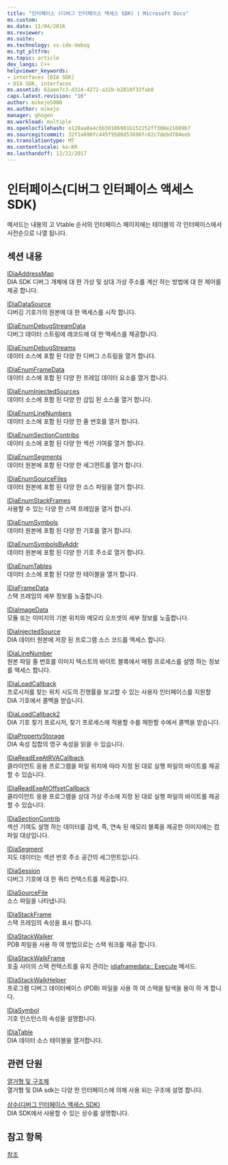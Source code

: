 ```yaml
---
title: "인터페이스 (디버그 인터페이스 액세스 SDK) | Microsoft Docs"
ms.custom: 
ms.date: 11/04/2016
ms.reviewer: 
ms.suite: 
ms.technology: vs-ide-debug
ms.tgt_pltfrm: 
ms.topic: article
dev_langs: C++
helpviewer_keywords:
- interfaces [DIA SDK]
- DIA SDK, interfaces
ms.assetid: 62aee7c3-d314-4272-a32b-b2818f32fab8
caps.latest.revision: "16"
author: mikejo5000
ms.author: mikejo
manager: ghogen
ms.workload: multiple
ms.openlocfilehash: e128aa0a4cbb30106981b152252ff308e21669b7
ms.sourcegitcommit: 32f1a690fc445f9586d53698fc82c7debd784eeb
ms.translationtype: MT
ms.contentlocale: ko-KR
ms.lasthandoff: 12/22/2017
---
```

# <a name="interfaces-debug-interface-access-sdk"></a>인터페이스(디버그 인터페이스 액세스 SDK)
메서드는 내용의 고 Vtable 순서의 인터페이스 페이지에는 테이블의 각 인터페이스에서 사전순으로 나열 됩니다.  
  
## <a name="in-this-section"></a>섹션 내용  
 [IDiaAddressMap](../../debugger/debug-interface-access/idiaaddressmap.md)  
 DIA SDK 디버그 개체에 대 한 가상 및 상대 가상 주소를 계산 하는 방법에 대 한 제어를 제공 합니다.  
  
 [IDiaDataSource](../../debugger/debug-interface-access/idiadatasource.md)  
 디버깅 기호가의 원본에 대 한 액세스를 시작 합니다.  
  
 [IDiaEnumDebugStreamData](../../debugger/debug-interface-access/idiaenumdebugstreamdata.md)  
 디버그 데이터 스트림에 레코드에 대 한 액세스를 제공합니다.  
  
 [IDiaEnumDebugStreams](../../debugger/debug-interface-access/idiaenumdebugstreams.md)  
 데이터 소스에 포함 된 다양 한 디버그 스트림을 열거 합니다.  
  
 [IDiaEnumFrameData](../../debugger/debug-interface-access/idiaenumframedata.md)  
 데이터 소스에 포함 된 다양 한 프레임 데이터 요소를 열거 합니다.  
  
 [IDiaEnumInjectedSources](../../debugger/debug-interface-access/idiaenuminjectedsources.md)  
 데이터 소스에 포함 된 다양 한 삽입 된 소스를 열거 합니다.  
  
 [IDiaEnumLineNumbers](../../debugger/debug-interface-access/idiaenumlinenumbers.md)  
 데이터 소스에 포함 된 다양 한 줄 번호를 열거 합니다.  
  
 [IDiaEnumSectionContribs](../../debugger/debug-interface-access/idiaenumsectioncontribs.md)  
 데이터 소스에 포함 된 다양 한 섹션 기여를 열거 합니다.  
  
 [IDiaEnumSegments](../../debugger/debug-interface-access/idiaenumsegments.md)  
 데이터 원본에 포함 된 다양 한 세그먼트를 열거 합니다.  
  
 [IDiaEnumSourceFiles](../../debugger/debug-interface-access/idiaenumsourcefiles.md)  
 데이터 원본에 포함 된 다양 한 소스 파일을 열거 합니다.  
  
 [IDiaEnumStackFrames](../../debugger/debug-interface-access/idiaenumstackframes.md)  
 사용할 수 있는 다양 한 스택 프레임을 열거 합니다.  
  
 [IDiaEnumSymbols](../../debugger/debug-interface-access/idiaenumsymbols.md)  
 데이터 원본에 포함 된 다양 한 기호를 열거 합니다.  
  
 [IDiaEnumSymbolsByAddr](../../debugger/debug-interface-access/idiaenumsymbolsbyaddr.md)  
 데이터 원본에 포함 된 다양 한 기호 주소로 열거 합니다.  
  
 [IDiaEnumTables](../../debugger/debug-interface-access/idiaenumtables.md)  
 데이터 소스에 포함 된 다양 한 테이블을 열거 합니다.  
  
 [IDiaFrameData](../../debugger/debug-interface-access/idiaframedata.md)  
 스택 프레임의 세부 정보를 노출합니다.  
  
 [IDiaImageData](../../debugger/debug-interface-access/idiaimagedata.md)  
 모듈 또는 이미지의 기본 위치와 메모리 오프셋의 세부 정보를 노출합니다.  
  
 [IDiaInjectedSource](../../debugger/debug-interface-access/idiainjectedsource.md)  
 DIA 데이터 원본에 저장 된 프로그램 소스 코드를 액세스 합니다.  
  
 [IDiaLineNumber](../../debugger/debug-interface-access/idialinenumber.md)  
 원본 파일 줄 번호를 이미지 텍스트의 바이트 블록에서 매핑 프로세스를 설명 하는 정보를 액세스 합니다.  
  
 [IDiaLoadCallback](../../debugger/debug-interface-access/idialoadcallback.md)  
 프로시저를 찾는 위치 시도의 진행률을 보고할 수 있는 사용자 인터페이스를 지원할 DIA 기호에서 콜백을 받습니다.  
  
 [IDiaLoadCallback2](../../debugger/debug-interface-access/idialoadcallback2.md)  
 DIA 기호 찾기 프로시저, 찾기 프로세스에 적용할 수를 제한할 수에서 콜백을 받습니다.  
  
 [IDiaPropertyStorage](../../debugger/debug-interface-access/idiapropertystorage.md)  
 DIA 속성 집합의 영구 속성을 읽을 수 있습니다.  
  
 [IDiaReadExeAtRVACallback](../../debugger/debug-interface-access/idiareadexeatrvacallback.md)  
 클라이언트 응용 프로그램을 파일 위치에 따라 지정 된 대로 실행 파일의 바이트를 제공할 수 있습니다.  
  
 [IDiaReadExeAtOffsetCallback](../../debugger/debug-interface-access/idiareadexeatoffsetcallback.md)  
 클라이언트 응용 프로그램을 상대 가상 주소에 지정 된 대로 실행 파일의 바이트를 제공할 수 있습니다.  
  
 [IDiaSectionContrib](../../debugger/debug-interface-access/idiasectioncontrib.md)  
 섹션 기여도 설명 하는 데이터를 검색, 즉, 연속 된 메모리 블록을 제공한 이미지에는 컴파일 대상입니다.  
  
 [IDiaSegment](../../debugger/debug-interface-access/idiasegment.md)  
 지도 데이터는 섹션 번호 주소 공간의 세그먼트입니다.  
  
 [IDiaSession](../../debugger/debug-interface-access/idiasession.md)  
 디버그 기호에 대 한 쿼리 컨텍스트를 제공합니다.  
  
 [IDiaSourceFile](../../debugger/debug-interface-access/idiasourcefile.md)  
 소스 파일을 나타냅니다.  
  
 [IDiaStackFrame](../../debugger/debug-interface-access/idiastackframe.md)  
 스택 프레임의 속성을 표시 합니다.  
  
 [IDiaStackWalker](../../debugger/debug-interface-access/idiastackwalker.md)  
 PDB 파일을 사용 하 여 방법으로는 스택 워크를 제공 합니다.  
  
 [IDiaStackWalkFrame](../../debugger/debug-interface-access/idiastackwalkframe.md)  
 호출 사이의 스택 컨텍스트를 유지 관리는 [idiaframedata:: Execute](../../debugger/debug-interface-access/idiaframedata-execute.md) 메서드.  
  
 [IDiaStackWalkHelper](../../debugger/debug-interface-access/idiastackwalkhelper.md)  
 프로그램 디버그 데이터베이스 (PDB) 파일을 사용 하 여 스택을 탐색을 용이 하 게 합니다.  
  
 [IDiaSymbol](../../debugger/debug-interface-access/idiasymbol.md)  
 기호 인스턴스의 속성을 설명합니다.  
  
 [IDiaTable](../../debugger/debug-interface-access/idiatable.md)  
 DIA 데이터 소스 테이블을 열거합니다.  
  
## <a name="related-sections"></a>관련 단원  
 [열거형 및 구조체](../../debugger/debug-interface-access/enumerations-and-structures.md)  
 열거형 및 DIA sdk는 다양 한 인터페이스에 의해 사용 되는 구조에 설명 합니다.  
  
 [상수(디버그 인터페이스 액세스 SDK)](../../debugger/debug-interface-access/constants-debug-interface-access-sdk.md)  
 DIA SDK에서 사용할 수 있는 상수를 설명합니다.  
  
## <a name="see-also"></a>참고 항목  
 [참조](../../debugger/debug-interface-access/debug-interface-access-sdk-reference.md)